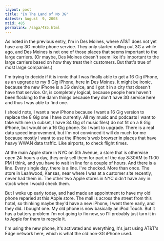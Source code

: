 ```yaml
---
layout: post
title: "In The Land of No 3G"
datestr: August  9, 2008
mtid: 485
permalink: /saga/485.html
---
```


As noted in the previous entry, I'm in Des Moines, where AT&T does not yet have any 3G mobile phone service.  They only started rolling out 3G a while ago, and Des Moines is not one of those places that seems important to the large carriers.  (Or maybe, Des Moines doesn't seem like it's important to the large carriers based on how they treat their customers.  But that's true of most large companies.)

I'm trying to decide if it is ironic that I was finally able to get a 16 Gig iPhone, as an upgrade to my 8 Gig iPhone, here in Des Moines.  It might be ironic, because the new iPhone is a 3G device, and I got it in a city that doesn't have that service.  Or, is completely logical, because people here haven't been flocking to the damn things because they don't have 3G service here and thus I was able to find one.

I should note, I want a new iPhone because I want a 16 Gig version to replace the 8 Gig one I have currently.  All my music and podcasts I want to take with me (a subset, I have 34 Gig of music files) do not fit on a 8 Gig iPhone, but would on a 16 Gig phone.  So I want to upgrade.  There is a real data speed improvement, but I'm not convinced it will do much for me because mostly I want to use the iPhone's web browser in places that have heavy WWAN data traffic.  Like airports, to check flight times.

At the main Apple store in NYC on 5th Avenue, a store that is otherwise open 24-hours a day, they only sell them for part of the day 8:30AM to 11:00 PM I think, and you have to wait in line for a couple of hours.  And there is a line.  Every single day, there is a line.  I've checked.  More than once.  The store in Leahwood, Kansas, near where I was at a customer site recently, never had them in.  The other two Apple stores in NYC didn't have any in stock when I would check them.

But I woke up early today, and had made an appointment to have my old phone reparied at this Apple store.  The mall is across the street from this hotel, so thinking maybe they'd have a new iPhone, I went there early, and they did.  I bought one.  My old phone is now basically an iPod Touch.  But it has a battery problem I'm not going to fix now, so I'll probably just turn it in to Apple for them to recycle it.

I'm using the new phone, it's activated and everything, it's just using AT&T's Edge network here, which is what the old non-3G iPhone used.

